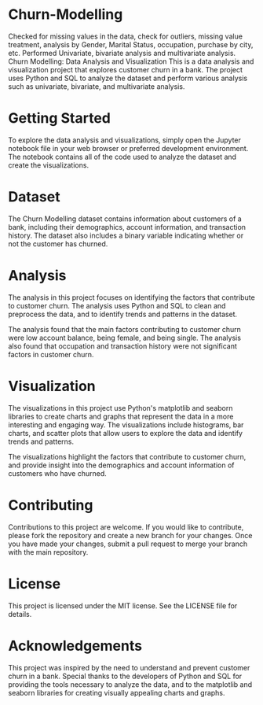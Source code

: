 # Churn-Modelling
Checked for missing values in the data, check for outliers, missing value treatment, analysis by Gender, Marital Status, occupation, purchase by city, etc.  Performed Univariate, bivariate analysis and multivariate analysis.
Churn Modelling: Data Analysis and Visualization
This is a data analysis and visualization project that explores customer churn in a bank. The project uses Python and SQL to analyze the dataset and perform various analysis such as univariate, bivariate, and multivariate analysis.

# Getting Started
To explore the data analysis and visualizations, simply open the Jupyter notebook file in your web browser or preferred development environment. The notebook contains all of the code used to analyze the dataset and create the visualizations.

# Dataset
The Churn Modelling dataset contains information about customers of a bank, including their demographics, account information, and transaction history. The dataset also includes a binary variable indicating whether or not the customer has churned.

# Analysis
The analysis in this project focuses on identifying the factors that contribute to customer churn. The analysis uses Python and SQL to clean and preprocess the data, and to identify trends and patterns in the dataset.

The analysis found that the main factors contributing to customer churn were low account balance, being female, and being single. The analysis also found that occupation and transaction history were not significant factors in customer churn.

# Visualization
The visualizations in this project use Python's matplotlib and seaborn libraries to create charts and graphs that represent the data in a more interesting and engaging way. The visualizations include histograms, bar charts, and scatter plots that allow users to explore the data and identify trends and patterns.

The visualizations highlight the factors that contribute to customer churn, and provide insight into the demographics and account information of customers who have churned.

# Contributing
Contributions to this project are welcome. If you would like to contribute, please fork the repository and create a new branch for your changes. Once you have made your changes, submit a pull request to merge your branch with the main repository.

# License
This project is licensed under the MIT license. See the LICENSE file for details.

# Acknowledgements
This project was inspired by the need to understand and prevent customer churn in a bank. Special thanks to the developers of Python and SQL for providing the tools necessary to analyze the data, and to the matplotlib and seaborn libraries for creating visually appealing charts and graphs.
